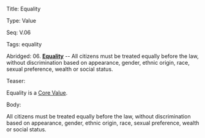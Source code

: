 Title:  Equality

Type:   Value

Seq:    V.06

Tags:   equality

Abridged: 06. **[Equality](https://www.practopians.org/tags/equality.html)** -- All citizens must be treated equally before the law, without discrimination based on appearance, gender, ethnic origin, race, sexual preference, wealth or social status.

Teaser: 
 
Equality is a [Core Value](../core/values.html).

Body:   
 
All citizens must be treated equally before the law, without discrimination based on appearance, gender, ethnic origin, race, sexual preference, wealth or social status.


